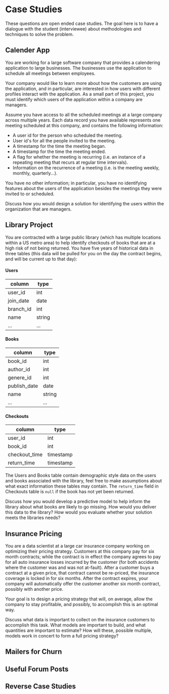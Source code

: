 # Case Studies

These questions are open ended case studies.  The goal here is to have a dialogue with the student (interviewee) about methodologies and techniques to solve the problem.

## Calender App

You are working for a large software company that provides a calendering application to large businesses.  The businesses use the application to schedule all meetings between employees.

Your company would like to learn more about how the customers are using the application, and in particular, are interested in how users with different profiles interact with the application.  As a small part of this project, you must identify which users of the application within a company are managers.

Assume you have access to all the scheduled meetings at a large company across multiple years.  Each data record you have available represents one meeting scheduled at this company, and contains the following information:

  - A user id for the person who scheduled the meeting.
  - User id's for all the people invited to the meeting.
  - A timestamp for the time the meeting began.
  - A timestamp for the time the meeting ended.
  - A flag for whether the meeting is recurring (i.e. an instance of a repeating meeting that recurs at regular time intervals).
  - Information on the recurrence of a meeting (i.e. is the meeting weekly, monthly, quarterly...).

You have no other information; in particular, you have no identifying features about the users of the application besides the meetings they were invited to or scheduled.

Discuss how you would design a solution for identifying the users within the organization that are managers.


## Library Project

You are contracted with a large public library (which has multiple locations within a US metro area) to help identify checkouts of books that are at a high risk of not being returned.  You have five years of historical data in three tables (this data will be pulled for you on the day the contract begins, and will be current up to that day):

#### Users

| column    | type    |
|-----------|---------|
| user_id   | int     |
| join_date | date    |
| branch_id | int     |
| name      | string  |
| ...       | ...     |

#### Books

| column       | type   |
|--------------|--------|
| book_id      | int    |
| author_id    | int    |
| genere_id    | int    |
| publish_date | date   |
| name         | string |
| ...          | ...    |

#### Checkouts

| column        | type      |
|---------------|-----------|
| user_id       | int       |
| book_id       | int       |
| checkout_time | timestamp |
| return_time   | timestamp |

The Users and Books table contain demographic style data on the users and books associated with the library, feel free to make assumptions about what exact information these tables may contain.  The `return_time` field in Checkouts table is `null` if the book has not yet been returned.

Discuss how you would develop a predictive model to help inform the library about what books are likely to go missing.  How would you deliver this data to the library?  How would you evaluate whether your solution meets the libraries needs?


## Insurance Pricing

You are a data scientist at a large car insurance company working on optimizing their pricing strategy.  Customers at this company pay for six month contracts; while the contract is in effect the company agrees to pay for all auto insurance losses incurred by the customer (for both accidents where the customer was and was not at-fault).  After a customer buys a contract at a given price, that contract cannot be re-priced, the insurance coverage is locked in for six months.  After the contract expires, your company will automatically offer the customer another six month contract, possibly with another price.

Your goal is to design a pricing strategy that will, on average, allow the company to stay profitable, and possibly, to accomplish this is an optimal way.

Discuss what data is important to collect on the insurance customers to accomplish this task.  What models are important to build, and what quantities are important to estimate?  How will these, possible multiple, models work in concert to form a full pricing strategy?


## Mailers for Churn


## Useful Forum Posts

## Reverse Case Studies
